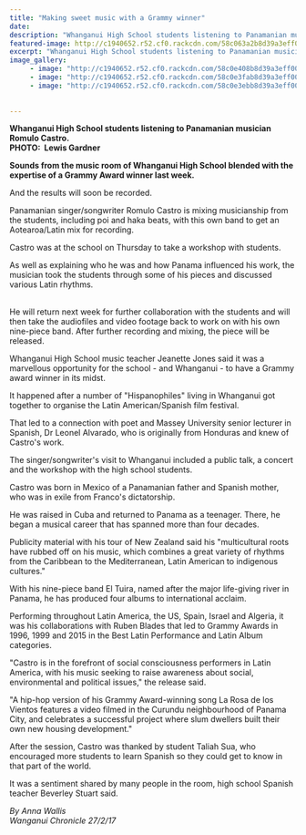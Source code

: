 ```yaml
---
title: "Making sweet music with a Grammy winner"
date: 
description: "Whanganui High School students listening to Panamanian musician Romulo Castro..."
featured-image: http://c1940652.r52.cf0.rackcdn.com/58c063a2b8d39a3eff0040a8/Romulo-castro-visits-WHS-chron-27-feb-2017.jpg
excerpt: "Whanganui High School students listening to Panamanian musician Romulo Castro."
image_gallery:
     - image: "http://c1940652.r52.cf0.rackcdn.com/58c0e408b8d39a3eff004102/Romulo-Castro-high-school-pic.jpg"
     - image: "http://c1940652.r52.cf0.rackcdn.com/58c0e3fab8d39a3eff004100/Romulo-Castro-poster.jpg"
     - image: "http://c1940652.r52.cf0.rackcdn.com/58c0e3ebb8d39a3eff0040fe/Romulo-castro-visits-WHS-chron-27-feb-2017.jpg"
    
    
---
```


<p><strong>Whanganui High School students listening to Panamanian musician Romulo Castro. <br />PHOTO: &nbsp;Lewis Gardner</strong></p>
<p><strong>Sounds from the music room of Whanganui High School blended with the expertise of a Grammy Award winner last week.</strong></p>
<p>And the results will soon be recorded.</p>
<p>Panamanian singer/songwriter Romulo Castro is mixing musicianship from the students, including poi and haka beats, with this own band to get an Aotearoa/Latin mix for recording.</p>
<p>Castro was at the school on Thursday to take a workshop with students.</p>
<p>As well as explaining who he was and how Panama influenced his work, the musician took the students through some of his pieces and discussed various Latin rhythms.</p>
<p><br />He will return next week for further collaboration with the students and will then take the audiofiles and video footage back to work on with his own nine-piece band. After further recording and mixing, the piece will be released.</p>
<p>Whanganui High School music teacher Jeanette Jones said it was a marvellous opportunity for the school - and Whanganui - to have a Grammy award winner in its midst.</p>
<p>It happened after a number of "Hispanophiles" living in Whanganui got together to organise the Latin American/Spanish film festival.</p>
<p>That led to a connection with poet and Massey University senior lecturer in Spanish, Dr Leonel Alvarado, who is originally from Honduras and knew of Castro's work.</p>
<p>The singer/songwriter's visit to Whanganui included a public talk, a concert and the workshop with the high school students.</p>
<p>Castro was born in Mexico of a Panamanian father and Spanish mother, who was in exile from Franco's dictatorship.</p>
<p>He was raised in Cuba and returned to Panama as a teenager. There, he began a musical career that has spanned more than four decades.</p>
<p>Publicity material with his tour of New Zealand said his "multicultural roots have rubbed off on his music, which combines a great variety of rhythms from the Caribbean to the Mediterranean, Latin American to indigenous cultures."</p>
<p>With his nine-piece band El Tuira, named after the major life-giving river in Panama, he has produced four albums to international acclaim.</p>
<p>Performing throughout Latin America, the US, Spain, Israel and Algeria, it was his collaborations with Ruben Blades that led to Grammy Awards in 1996, 1999 and 2015 in the Best Latin Performance and Latin Album categories.</p>
<p>"Castro is in the forefront of social consciousness performers in Latin America, with his music seeking to raise awareness about social, environmental and political issues," the release said.</p>
<p>"A hip-hop version of his Grammy Award-winning song La Rosa de los Vientos features a video filmed in the Curundu neighbourhood of Panama City, and celebrates a successful project where slum dwellers built their own new housing development."</p>
<p>After the session, Castro was thanked by student Taliah Sua, who encouraged more students to learn Spanish so they could get to know in that part of the world.</p>
<p>It was a sentiment shared by many people in the room, high school Spanish teacher Beverley Stuart said.</p>
<p class="clear syndicator"><em>By Anna Wallis</em><br /><em>Wanganui Chronicle 27/2/17</em>&nbsp;</p>

